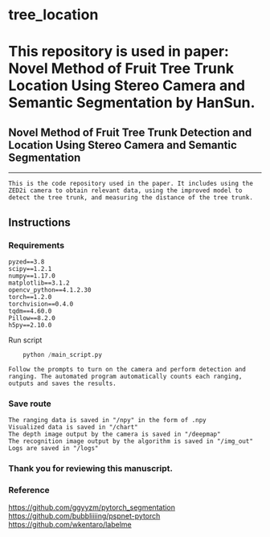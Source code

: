 # tree_location
This repository is used in paper: Novel Method of Fruit Tree Trunk Location Using Stereo Camera and Semantic Segmentation by HanSun.
=======
## Novel Method of Fruit Tree Trunk Detection and Location Using Stereo Camera and Semantic Segmentation
---
	This is the code repository used in the paper. It includes using the ZED2i camera to obtain relevant data, using the improved model to detect the tree trunk, and measuring the distance of the tree trunk.

## Instructions

### Requirements
	pyzed==3.8
	scipy==1.2.1
	numpy==1.17.0
	matplotlib==3.1.2
	opencv_python==4.1.2.30
	torch==1.2.0
	torchvision==0.4.0
	tqdm==4.60.0
	Pillow==8.2.0
	h5py==2.10.0

Run script
```Python
	python /main_script.py
```

	Follow the prompts to turn on the camera and perform detection and ranging. The automated program automatically counts each ranging, outputs and saves the results.

### Save route
	The ranging data is saved in "/npy" in the form of .npy
	Visualized data is saved in "/chart"
	The depth image output by the camera is saved in "/deepmap"
	The recognition image output by the algorithm is saved in "/img_out"
	Logs are saved in "/logs"

### Thank you for reviewing this manuscript.

### Reference
https://github.com/ggyyzm/pytorch_segmentation
https://github.com/bubbliiiing/pspnet-pytorch
https://github.com/wkentaro/labelme
